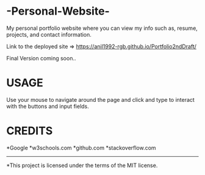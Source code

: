-Personal-Website-
=

My personal portfolio website where you can view my info such as, resume, projects, and contact information.

Link to the deployed site =>  https://anil1992-rgb.github.io/Portfolio2ndDraft/

Final Version coming soon..


USAGE
=
Use your mouse to navigate around the page and click and type to interact with the buttons and input fields.


CREDITS
=
*Google 
*w3schools.com
*github.com
*stackoverflow.com

-----------------------------------------------------------------

*This project is licensed under the terms of the MIT license.
